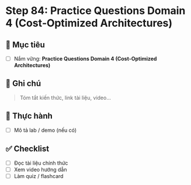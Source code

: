 # Step 84: Practice Questions Domain 4 (Cost‑Optimized Architectures)

## 🎯 Mục tiêu
- [ ] Nắm vững: **Practice Questions Domain 4 (Cost‑Optimized Architectures)**

## 📘 Ghi chú
> Tóm tắt kiến thức, link tài liệu, video...

## 🧪 Thực hành
- [ ] Mô tả lab / demo (nếu có)

## ✅ Checklist
- [ ] Đọc tài liệu chính thức
- [ ] Xem video hướng dẫn
- [ ] Làm quiz / flashcard

